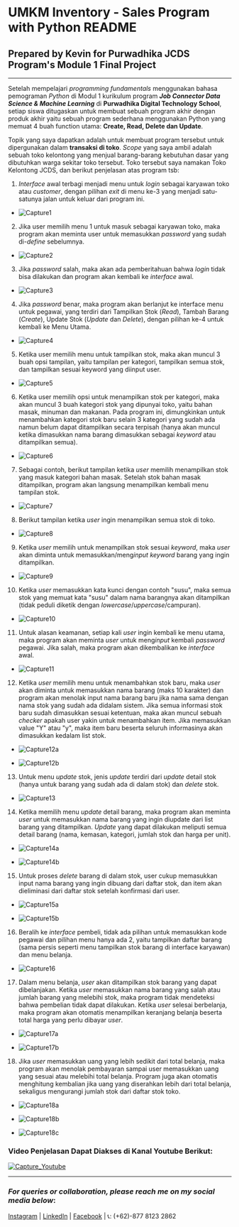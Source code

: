 # UMKM Inventory - Sales Program with Python README
## Prepared by Kevin for Purwadhika JCDS Program's Module 1 Final Project
<hr>

Setelah mempelajari *programming fundamentals* menggunakan bahasa pemograman *Python* di Modul 1 kurikulum program **_Job Connector Data Science & Machine Learning_** di **Purwadhika Digital Technology School**, setiap siswa ditugaskan untuk membuat sebuah program akhir dengan produk akhir yaitu sebuah program sederhana menggunakan Python yang memuat 4 buah function utama: **Create, Read, Delete dan Update**.

Topik yang saya dapatkan adalah untuk membuat program tersebut untuk dipergunakan dalam **transaksi di toko**. *Scope* yang saya ambil adalah sebuah toko kelontong yang menjual barang-barang kebutuhan dasar yang dibutuhkan warga sekitar toko tersebut.
Toko tersebut saya namakan Toko Kelontong JCDS, dan berikut penjelasan atas program tsb:

1. *Interface* awal terbagi menjadi menu untuk *login* sebagai karyawan toko atau *customer*, dengan pilihan *exit* di menu ke-3 yang menjadi satu-satunya jalan untuk keluar dari program ini.
- ![Capture1](https://github.com/kevinchenkc/SimpleMarketProgram/blob/main/Capture/Capture01.JPG?raw=true)

2. Jika user memilih menu 1 untuk masuk sebagai karyawan toko,  maka program akan meminta user untuk memasukkan *password* yang sudah di-*define* sebelumnya.
- ![Capture2](https://github.com/kevinchenkc/SimpleMarketProgram/blob/main/Capture/Capture02.JPG?raw=true)

3. Jika *password* salah, maka akan ada pemberitahuan bahwa *login* tidak bisa dilakukan dan program akan kembali
ke *interface* awal. 

- ![Capture3](https://github.com/kevinchenkc/SimpleMarketProgram/blob/main/Capture/Capture03.JPG?raw=true)

4. Jika *password* benar, maka program akan berlanjut ke interface menu untuk pegawai, yang terdiri dari Tampilkan
Stok (*Read*), Tambah Barang (*Create*), Update Stok (*Update* dan *Delete*), dengan pilihan ke-4 untuk kembali ke Menu Utama.

- ![Capture4](https://github.com/kevinchenkc/SimpleMarketProgram/blob/main/Capture/Capture04.JPG?raw=true)

5. Ketika user memilih menu untuk tampilkan stok, maka akan muncul 3 buah opsi tampilan, yaitu tampilan per kategori, tampilkan semua stok, dan tampilkan sesuai keyword yang diinput user.

- ![Capture5](https://github.com/kevinchenkc/SimpleMarketProgram/blob/main/Capture/Capture05.JPG?raw=true)

6. Ketika user memilih opsi untuk menampilkan stok per kategori, maka akan muncul 3 buah kategori stok yang dipunyai toko, yaitu bahan masak, minuman dan makanan. Pada program ini, dimungkinkan untuk menambahkan kategori stok baru selain 3 kategori yang sudah ada namun belum dapat ditampilkan secara terpisah (hanya akan muncul ketika dimasukkan nama barang dimasukkan sebagai *keyword* atau ditampilkan semua).

- ![Capture6](https://github.com/kevinchenkc/SimpleMarketProgram/blob/main/Capture/Capture06.JPG?raw=true)

7. Sebagai contoh, berikut tampilan ketika *user* memilih menampilkan stok yang masuk kategori bahan masak. Setelah stok bahan masak ditampilkan, program akan langsung menampilkan kembali menu tampilan stok.

- ![Capture7](https://github.com/kevinchenkc/SimpleMarketProgram/blob/main/Capture/Capture07.JPG?raw=true)

8. Berikut tampilan ketika *user* ingin menampilkan semua stok di toko.

- ![Capture8](https://github.com/kevinchenkc/SimpleMarketProgram/blob/main/Capture/Capture08.JPG?raw=true)

9. Ketika *user* memilih untuk menampilkan stok sesuai *keyword*, maka *user* akan diminta untuk memasukkan/meng*input* *keyword* barang yang ingin ditampilkan.

- ![Capture9](https://github.com/kevinchenkc/SimpleMarketProgram/blob/main/Capture/Capture09.JPG?raw=true)

10. Ketika *user* memasukkan kata kunci dengan contoh "susu", maka semua stok yang memuat kata "susu" dalam nama barangnya akan ditampilkan (tidak peduli diketik dengan *lowercase*/*uppercase*/campuran).

- ![Capture10](https://github.com/kevinchenkc/SimpleMarketProgram/blob/main/Capture/Capture10.JPG?raw=true)

11. Untuk alasan keamanan, setiap kali *user* ingin kembali ke menu utama, maka program akan meminta *user* untuk meng*input* kembali *password* pegawai. Jika salah, maka program akan dikembalikan ke *interface* awal.

- ![Capture11](https://github.com/kevinchenkc/SimpleMarketProgram/blob/main/Capture/Capture11.JPG?raw=true)

12. Ketika *user* memilih menu untuk menambahkan stok baru, maka *user* akan diminta untuk memasukkan nama barang (maks 10 karakter) dan program akan menolak input nama barang baru jika nama sama dengan nama stok yang sudah ada didalam sistem. Jika semua informasi stok baru sudah dimasukkan sesuai ketentuan,
maka akan muncul sebuah *checker* apakah user yakin untuk menambahkan item. Jika memasukkan value "Y" atau "y", maka item baru beserta seluruh informasinya akan dimasukkan kedalam list stok.

- ![Capture12a](https://github.com/kevinchenkc/SimpleMarketProgram/blob/main/Capture/Capture12a.JPG?raw=true)

- ![Capture12b](https://github.com/kevinchenkc/SimpleMarketProgram/blob/main/Capture/Capture12b.JPG?raw=true)

13. Untuk menu *update* stok, jenis *update* terdiri dari *update* detail stok (hanya untuk barang yang sudah ada di dalam stok) dan *delete* stok.

- ![Capture13](https://github.com/kevinchenkc/SimpleMarketProgram/blob/main/Capture/Capture13.JPG?raw=true)

14. Ketika memilih menu *update* detail barang, maka program akan meminta *user* untuk memasukkan nama barang yang ingin diupdate dari list barang yang ditampilkan. *Update* yang dapat dilakukan meliputi semua detail barang (nama, kemasan, kategori,
jumlah stok dan harga per unit). 

- ![Capture14a](https://github.com/kevinchenkc/SimpleMarketProgram/blob/main/Capture/Capture14a.JPG?raw=true)

- ![Capture14b](https://github.com/kevinchenkc/SimpleMarketProgram/blob/main/Capture/Capture14b.JPG?raw=true)

15. Untuk proses *delete* barang di dalam stok, user cukup memasukkan input nama barang yang ingin dibuang dari daftar stok, dan item akan dieliminasi dari daftar stok setelah konfirmasi dari user.

- ![Capture15a](https://github.com/kevinchenkc/SimpleMarketProgram/blob/main/Capture/Capture15a.JPG?raw=true)

- ![Capture15b](https://github.com/kevinchenkc/SimpleMarketProgram/blob/main/Capture/Capture15b.JPG?raw=true)

16. Beralih ke *interface* pembeli, tidak ada pilihan untuk memasukkan kode pegawai dan pilihan menu hanya ada 2, yaitu tampilkan daftar barang (sama persis seperti menu tampilkan
stok barang di interface karyawan) dan menu belanja. 

- ![Capture16](https://github.com/kevinchenkc/SimpleMarketProgram/blob/main/Capture/Capture16.JPG?raw=true)

17. Dalam menu belanja, *user* akan ditampilkan stok barang yang dapat dibelanjakan. Ketika *user* memasukkan nama barang yang salah atau jumlah barang yang melebihi stok, maka program tidak mendeteksi bahwa pembelian tidak dapat dilakukan. Ketika *user* selesai berbelanja, maka program akan otomatis menampilkan keranjang belanja beserta total harga yang perlu dibayar *user*.

- ![Capture17a](https://github.com/kevinchenkc/SimpleMarketProgram/blob/main/Capture/Capture17a.JPG?raw=true)

- ![Capture17b](https://github.com/kevinchenkc/SimpleMarketProgram/blob/main/Capture/Capture17b.JPG?raw=true)

18. Jika *user* memasukkan uang yang lebih sedikit dari total belanja, maka program akan menolak pembayaran sampai user memasukkan uang yang sesuai atau melebihi total belanja. Program juga akan otomatis menghitung kembalian jika uang yang diserahkan
lebih dari total belanja, sekaligus mengurangi jumlah stok dari daftar stok toko.

- ![Capture18a](https://github.com/kevinchenkc/SimpleMarketProgram/blob/main/Capture/Capture18a.JPG?raw=true)

- ![Capture18b](https://github.com/kevinchenkc/SimpleMarketProgram/blob/main/Capture/Capture18b.JPG?raw=true)

- ![Capture18c](https://github.com/kevinchenkc/SimpleMarketProgram/blob/main/Capture/Capture18c.JPG?raw=true)

### Video Penjelasan Dapat Diakses di Kanal Youtube Berikut:
[![Capture_Youtube](https://github.com/kevinchenkc/SimpleMarketProgram/blob/main/Capture/Capture_Youtube.JPG?raw=true)](https://www.youtube.com/watch?v=eBpQlJm8hAk)

<hr>

### *For queries or collaboration, please reach me on my social media below*:
[Instagram](https://www.instagram.com/kevinchenkc) |
[LinkedIn](https://www.linkedin.com/in/kevinchenkc/) |
[Facebook](https://www.facebook.com/kevin.chen.5688476/) |
📞: (+62)-877 8123 2862
